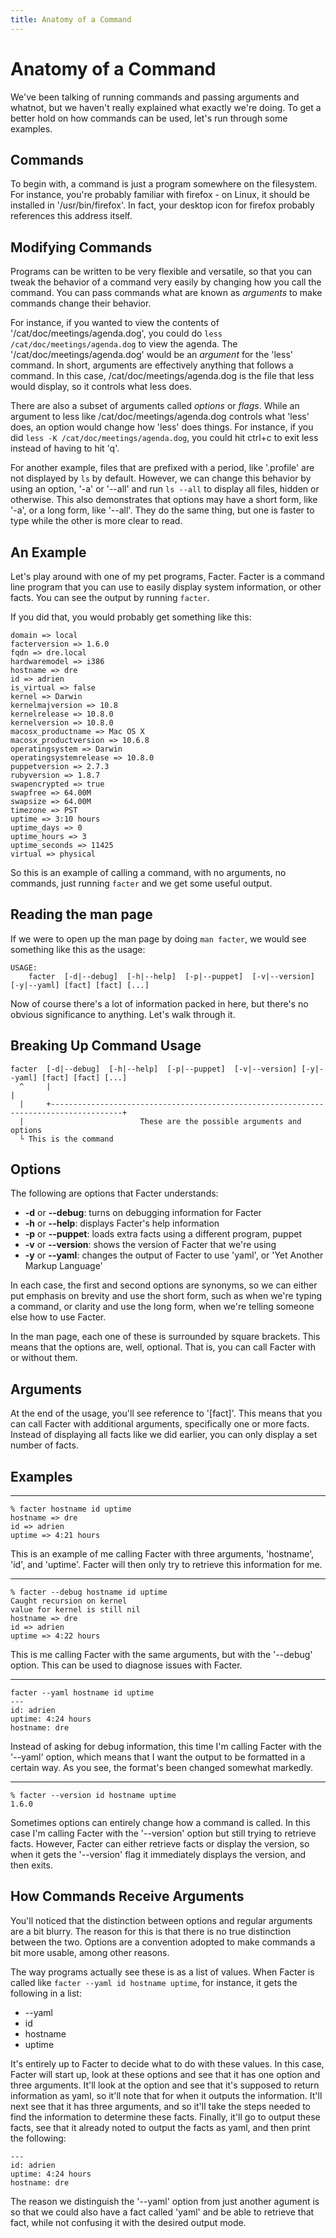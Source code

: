 ```yaml
---
title: Anatomy of a Command
---
```

Anatomy of a Command
====================

We've been talking of running commands and passing arguments and whatnot, but
we haven't really explained what exactly we're doing. To get a better hold on
how commands can be used, let's run through some examples.

Commands
--------

To begin with, a command is just a program somewhere on the filesystem. For
instance, you're probably familiar with firefox - on Linux, it should be
installed in '/usr/bin/firefox'. In fact, your desktop icon for firefox probably
references this address itself.

Modifying Commands
------------------

Programs can be written to be very flexible and versatile, so that you can
tweak the behavior of a command very easily by changing how you call the
command. You can pass commands what are known as *arguments* to make commands
change their behavior.

For instance, if you wanted to view the contents of
'/cat/doc/meetings/agenda.dog', you could do `less /cat/doc/meetings/agenda.dog`
to view the agenda. The '/cat/doc/meetings/agenda.dog' would be an *argument*
for the 'less' command. In short, arguments are effectively anything that
follows a command. In this case, /cat/doc/meetings/agenda.dog is the file that
less would display, so it controls what less does.

There are also a subset of arguments called *options* or *flags*. While an
argument to less like /cat/doc/meetings/agenda.dog controls what 'less' does, an
option would change how 'less' does things. For instance, if you did `less -K
/cat/doc/meetings/agenda.dog`, you could hit ctrl+c to exit less instead of
having to hit 'q'.

For another example, files that are prefixed with a period, like '.profile' are
not displayed by `ls` by default. However, we can change this behavior by using
an option, '-a' or '--all' and run `ls --all` to display all files, hidden or
otherwise. This also demonstrates that options may have a short form, like '-a',
or a long form, like '--all'. They do the same thing, but one is faster to type
while the other is more clear to read.

An Example
----------

Let's play around with one of my pet programs, Facter. Facter is a command line
program that you can use to easily display system information, or other facts.
You can see the output by running `facter`.

If you did that, you would probably get something like this:

    domain => local
    facterversion => 1.6.0
    fqdn => dre.local
    hardwaremodel => i386
    hostname => dre
    id => adrien
    is_virtual => false
    kernel => Darwin
    kernelmajversion => 10.8
    kernelrelease => 10.8.0
    kernelversion => 10.8.0
    macosx_productname => Mac OS X
    macosx_productversion => 10.6.8
    operatingsystem => Darwin
    operatingsystemrelease => 10.8.0
    puppetversion => 2.7.3
    rubyversion => 1.8.7
    swapencrypted => true
    swapfree => 64.00M
    swapsize => 64.00M
    timezone => PST
    uptime => 3:10 hours
    uptime_days => 0
    uptime_hours => 3
    uptime_seconds => 11425
    virtual => physical

So this is an example of calling a command, with no arguments, no commands, just
running `facter` and we get some useful output.

Reading the man page
--------------------

If we were to open up the man page by doing `man facter`, we would see something
like this as the usage:

    USAGE:
        facter  [-d|--debug]  [-h|--help]  [-p|--puppet]  [-v|--version] [-y|--yaml] [fact] [fact] [...]

Now of course there's a lot of information packed in here, but there's no
obvious significance to anything. Let's walk through it.

Breaking Up Command Usage
-------------------------

    facter  [-d|--debug]  [-h|--help]  [-p|--puppet]  [-v|--version] [-y|--yaml] [fact] [fact] [...]
      ^     |                                                                                      |
      |     +--------------------------------------------------------------------------------------+
      |                          These are the possible arguments and options
      └ This is the command

Options
-------

The following are options that Facter understands:

  * **-d** or **--debug**: turns on debugging information for Facter
  * **-h** or **--help**: displays Facter's help information
  * **-p** or **--puppet**: loads extra facts using a different program, puppet
  * **-v** or **--version**: shows the version of Facter that we're using
  * **-y** or **--yaml**: changes the output of Facter to use 'yaml', or 'Yet
    Another Markup Language'

In each case, the first and second options are synonyms, so we can either put
emphasis on brevity and use the short form, such as when we're typing a command,
or clarity and use the long form, when we're telling someone else how to use
Facter.

In the man page, each one of these is surrounded by square brackets. This means
that the options are, well, optional. That is, you can call Facter with or
without them.

Arguments
---------

At the end of the usage, you'll see reference to '[fact]'. This means that you
can call Facter with additional arguments, specifically one or more facts.
Instead of displaying all facts like we did earlier, you can only display a set
number of facts.

Examples
--------

- - -

    % facter hostname id uptime
    hostname => dre
    id => adrien
    uptime => 4:21 hours

This is an example of me calling Facter with three arguments, 'hostname', 'id', and
'uptime'. Facter will then only try to retrieve this information for me.

- - -

    % facter --debug hostname id uptime
    Caught recursion on kernel
    value for kernel is still nil
    hostname => dre
    id => adrien
    uptime => 4:22 hours

This is me calling Facter with the same arguments, but with the '--debug' option.
This can be used to diagnose issues with Facter.

- - -

    facter --yaml hostname id uptime
    ---
    id: adrien
    uptime: 4:24 hours
    hostname: dre

Instead of asking for debug information, this time I'm calling Facter with the
'--yaml' option, which means that I want the output to be formatted in a certain
way. As you see, the format's been changed somewhat markedly.

- - -

    % facter --version id hostname uptime
    1.6.0

Sometimes options can entirely change how a command is called. In this case I'm
calling Facter with the '--version' option but still trying to retrieve facts.
However, Facter can either retrieve facts or display the version, so when it
gets the '--version' flag it immediately displays the version, and then exits.

How Commands Receive Arguments
------------------------------

You'll noticed that the distinction between options and regular arguments are a
bit blurry. The reason for this is that there is no true distinction between the
two. Options are a convention adopted to make commands a bit more usable, among
other reasons.

The way programs actually see these is as a list of values. When Facter is
called like `facter --yaml id hostname uptime`, for instance, it gets the
following in a list:

 * --yaml
 * id
 * hostname
 * uptime

It's entirely up to Facter to decide what to do with these values. In this case,
Facter will start up, look at these options and see that it has one option and
three arguments. It'll look at the option and see that it's supposed to return
information as yaml, so it'll note that for when it outputs the information.
It'll next see that it has three arguments, and so it'll take the steps needed
to find the information to determine these facts. Finally, it'll go to output
these facts, see that it already noted to output the facts as yaml, and then
print the following:

    ---
    id: adrien
    uptime: 4:24 hours
    hostname: dre

The reason we distinguish the '--yaml' option from just another agument is so
that we could also have a fact called 'yaml' and be able to retrieve that fact,
while not confusing it with the desired output mode.
